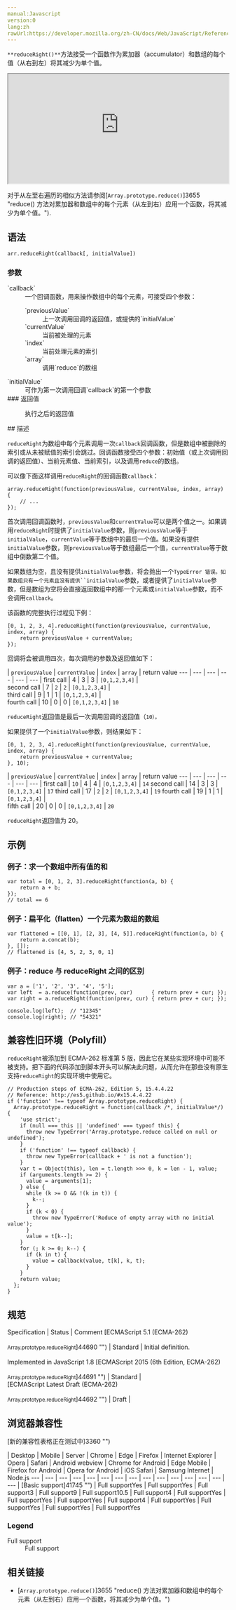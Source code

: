 ```yaml
---
manual:Javascript
version:0
lang:zh
rawUrl:https://developer.mozilla.org/zh-CN/docs/Web/JavaScript/Reference/Global_Objects/Array/reduceRight
---
```







`**reduceRight()**`方法接受一个函数作为累加器（accumulator）和数组的每个值（从右到左）将其减少为单个值。

<iframe src='https://interactive-examples.mdn.mozilla.net/pages/js/array-reduce-right.html' width='100%' height='250'></iframe>


对于从左至右遍历的相似方法请参阅[`Array.prototype.reduce()`]3655 "reduce() 方法对累加器和数组中的每个元素（从左到右）应用一个函数，将其减少为单个值。").


## 语法<a name="语法"></a>

```
arr.reduceRight(callback[, initialValue])
```

### 参数<a name="参数"></a>
<dl><dt id=''>`callback`</dt><dd>一个回调函数，用来操作数组中的每个元素，可接受四个参数：<dl><dt id=''>`previousValue`</dt><dd>上一次调用回调的返回值，或提供的`initialValue`</dd><dt id=''>`currentValue`</dt><dd>当前被处理的元素</dd><dt id=''>`index`</dt><dd>当前处理元素的索引</dd><dt id=''>`array`</dt><dd>调用`reduce`的数组</dd></dl></dd><dt id=''>`initialValue`</dt><dd>可作为第一次调用回调`callback`的第一个参数</dd><dt id=''>
### 返回值<a name="返回值"></a>
</dt><dd>

执行之后的返回值

</dd></dl>
## 描述<a name="描述"></a>


`reduceRight`为数组中每个元素调用一次`callback`回调函数，但是数组中被删除的索引或从未被赋值的索引会跳过。回调函数接受四个参数：初始值（或上次调用回调的返回值）、当前元素值、当前索引，以及调用`reduce`的数组。



可以像下面这样调用`reduceRight`的回调函数`callback`：


```
array.reduceRight(function(previousValue, currentValue, index, array) {
    // ...
});
```


首次调用回调函数时，`previousValue`和`currentValue`可以是两个值之一。如果调用`reduceRight`时提供了`initialValue`参数，则`previousValue`等于`initialValue`，`currentValue`等于数组中的最后一个值。如果没有提供`initialValue`参数，则`previousValue`等于数组最后一个值，`currentValue`等于数组中倒数第二个值。



如果数组为空，且没有提供`initialValue`参数，将会抛出一个`TypeError 错误。如果数组只有一个元素且没有提供``initialValue`参数，或者提供了`initialValue`参数，但是数组为空将会直接返回数组中的那一个元素或`initialValue`参数，而不会调用`callback`。



该函数的完整执行过程见下例：


```
[0, 1, 2, 3, 4].reduceRight(function(previousValue, currentValue, index, array) {
    return previousValue + currentValue;
});
```


回调将会被调用四次，每次调用的参数及返回值如下：


 | `previousValue` | `currentValue` | `index` | `array` | return value 
 ---  |  ---  |  ---  |  ---  |  ---  |  ---  | 
first call | 4 | 3 | 3 | `[0,1,2,3,4]` |  
second call | 7 | `2` | `2` | `[0,1,2,3,4]` |  
third call | 9 | 1 | 1 | `[0,1,2,3,4]` |  
fourth call | 10 | 0 | 0 | `[0,1,2,3,4]` | `10` 



`reduceRight`返回值是最后一次调用回调的返回值（`10）。`



如果提供了一个`initialValue`参数，则结果如下：


```
[0, 1, 2, 3, 4].reduceRight(function(previousValue, currentValue, index, array) {
    return previousValue + currentValue;
}, 10);
```

 | `previousValue` | `currentValue` | `index` | `array` | return value 
 ---  |  ---  |  ---  |  ---  |  ---  |  ---  | 
first call | `10` | 4 | 4 | `[0,1,2,3,4]` | `14` 
second call | 14 | 3 | 3 | `[0,1,2,3,4]` | `17` 
third call | 17 | `2` | `2` | `[0,1,2,3,4]` | `19` 
fourth call | 19 | 1 | 1 | `[0,1,2,3,4]` |  
fifth call | 20 | 0 | 0 | `[0,1,2,3,4]` | `20` 



`reduceRight`返回值为 20。


## 示例<a name="示例"></a>

### 例子：求一个数组中所有值的和<a name="例子：求一个数组中所有值的和"></a>

```
var total = [0, 1, 2, 3].reduceRight(function(a, b) {
    return a + b;
});
// total == 6
```

### 例子：扁平化（flatten）一个元素为数组的数组<a name="例子：扁平化（flatten）一个元素为数组的数组"></a>

```
var flattened = [[0, 1], [2, 3], [4, 5]].reduceRight(function(a, b) {
    return a.concat(b);
}, []);
// flattened is [4, 5, 2, 3, 0, 1]
```

### 例子：reduce 与 reduceRight 之间的区别<a name="例子：reduce_与_reduceRight_之间的区别"></a>

```
var a = ['1', '2', '3', '4', '5']; 
var left  = a.reduce(function(prev, cur)      { return prev + cur; }); 
var right = a.reduceRight(function(prev, cur) { return prev + cur; }); 

console.log(left);  // "12345"
console.log(right); // "54321"
```

## 兼容性旧环境（Polyfill）<a name="兼容性旧环境（Polyfill）"></a>


`reduceRight`被添加到 ECMA-262 标准第 5 版，因此它在某些实现环境中可能不被支持。把下面的代码添加到脚本开头可以解决此问题，从而允许在那些没有原生支持`reduceRight`的实现环境中使用它。


```
// Production steps of ECMA-262, Edition 5, 15.4.4.22
// Reference: http://es5.github.io/#x15.4.4.22
if ('function' !== typeof Array.prototype.reduceRight) {
  Array.prototype.reduceRight = function(callback /*, initialValue*/) {
    'use strict';
    if (null === this || 'undefined' === typeof this) {
      throw new TypeError('Array.prototype.reduce called on null or undefined');
    }
    if ('function' !== typeof callback) {
      throw new TypeError(callback + ' is not a function');
    }
    var t = Object(this), len = t.length >>> 0, k = len - 1, value;
    if (arguments.length >= 2) {
      value = arguments[1];
    } else {
      while (k >= 0 && !(k in t)) {
        k--;
      }
      if (k < 0) {
        throw new TypeError('Reduce of empty array with no initial value');
      }
      value = t[k--];
    }
    for (; k >= 0; k--) {
      if (k in t) {
        value = callback(value, t[k], k, t);
      }
    }
    return value;
  };
}
```

## 规范<a name="规范"></a>

Specification | Status | Comment 
[ECMAScript 5.1 (ECMA-262)<br></br><small>Array.prototype.reduceRight</small>]44690 "") | Standard | Initial definition.<br></br>Implemented in JavaScript 1.8 
[ECMAScript 2015 (6th Edition, ECMA-262)<br></br><small>Array.prototype.reduceRight</small>]44691 "") | Standard |  
[ECMAScript Latest Draft (ECMA-262)<br></br><small>Array.prototype.reduceRight</small>]44692 "") | Draft |  


## 浏览器兼容性<a name="浏览器兼容性"></a>
[新的兼容性表格正在测试中<i></i>]3360 "")

 | <abbr>Desktop<i></i></abbr> | <abbr>Mobile<i></i></abbr> | <abbr>Server<i></i></abbr> 
 | <abbr>Chrome<i></i></abbr> | <abbr>Edge<i></i></abbr> | <abbr>Firefox<i></i></abbr> | <abbr>Internet Explorer<i></i></abbr> | <abbr>Opera<i></i></abbr> | <abbr>Safari<i></i></abbr> | <abbr>Android webview<i></i></abbr> | <abbr>Chrome for Android<i></i></abbr> | <abbr>Edge Mobile<i></i></abbr> | <abbr>Firefox for Android<i></i></abbr> | <abbr>Opera for Android<i></i></abbr> | <abbr>iOS Safari<i></i></abbr> | <abbr>Samsung Internet<i></i></abbr> | <abbr>Node.js<i></i></abbr> 
 ---  |  ---  |  ---  |  ---  |  ---  |  ---  |  ---  |  ---  |  ---  |  ---  |  ---  |  ---  |  ---  |  ---  |  ---  | 
[Basic support]41745 "") | <abbr>Full support</abbr>Yes | <abbr>Full support</abbr>Yes | <abbr>Full support</abbr>3 | <abbr>Full support</abbr>9 | <abbr>Full support</abbr>10.5 | <abbr>Full support</abbr>4 | <abbr>Full support</abbr>Yes | <abbr>Full support</abbr>Yes | <abbr>Full support</abbr>Yes | <abbr>Full support</abbr>4 | <abbr>Full support</abbr>Yes | <abbr>Full support</abbr>Yes | <abbr>Full support</abbr>Yes | <abbr>Full support</abbr>Yes 


### Legend<a name="Legend"></a>
<dl><dt id=''><abbr>Full support</abbr></dt><dd>Full support</dd></dl>


## 相关链接<a name="See_also"></a>

* [`Array.prototype.reduce()`]3655 "reduce() 方法对累加器和数组中的每个元素（从左到右）应用一个函数，将其减少为单个值。")



